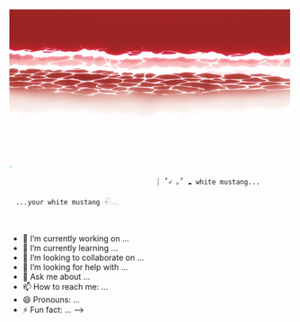 ㅤㅤㅤㅤㅤㅤㅤㅤㅤㅤㅤㅤㅤㅤㅤㅤ             ㅤㅤ <img src="https://github.com/dersuccu/dersuccu/blob/main/f8e6af6b14fec371f6e4e93a4ffbe0df.gif?raw=true" center>

                                       ㅤ┊ ˚➶ ｡˚ ☁️ white mustang...
            ㅤ     ㅤ             ㅤ                                                  ㅤ...your white mustang 𓍯𓂃            
ㅤㅤㅤㅤㅤㅤㅤㅤㅤㅤㅤㅤㅤㅤㅤㅤ             ㅤㅤ <img src="" center>     ㅤ        



- 🔭 I’m currently working on ...
- 🌱 I’m currently learning ...
- 👯 I’m looking to collaborate on ...
- 🤔 I’m looking for help with ...
- 💬 Ask me about ...
- 📫 How to reach me: ...
- 😄 Pronouns: ...
- ⚡ Fun fact: ...
-->
